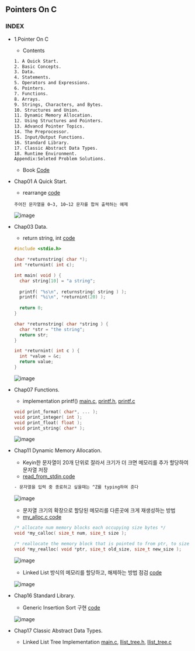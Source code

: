## Pointers On C
### INDEX

* 1.Pointer On C
  * Contents 
  ```txt
  1. A Quick Start.
  2. Basic Concepts.
  3. Data.
  4. Statements.
  5. Operators and Expressions.
  6. Pointers.
  7. Functions.
  8. Arrays.
  9. Strings, Characters, and Bytes.
  10. Structures and Union.
  11. Dynamic Memory Allocation.
  12. Using Structures and Pointers.
  13. Advancd Pointer Topics.
  14. The Preprocessor.
  15. Input/Output Functions.
  16. Standard Library.
  17. Classic Abstract Data Types.
  18. Runtime Environment.
  Appendix:Seleted Problem Solutions.
  ```

  * Book [Code](https://github.com/DragScorpio/Pointers-On-C-Solutions)
* Chap01 A Quick Start.
  * rearrange [code](https://github.com/csbyun-data/C-Pro/blob/main/chap02/Pointers_On_C/rearrange.c)
  ```
  주어진 문자열을 0~3, 10~12 문자를 합쳐 출력하는 예제
  ```
  ![image](https://github.com/user-attachments/assets/4446011d-fbec-4652-a3c1-86407086b15c)
  
* Chap03 Data.
  * return string, int [code](https://github.com/csbyun-data/C-Pro/blob/main/chap02/Pointers_On_C/return.c)
  ```c
  #include <stdio.h>

  char *returnstring( char *);
  int *returnint( int c);
  
  int main( void ) {
    char string[10] = "a string";
    
    printf( "%s\n", returnstring( string ) );
    printf( "%i\n", *returnint(20) );
    
    return 0;
  }
  
  char *returnstring( char *string ) {
    char *str = "the string";
    return str;
  }
  
  int *returnint( int c ) {
    int *value = &c;
    return value;
  }
  ```  
  ![image](https://github.com/user-attachments/assets/143fdf90-e459-459f-9409-40c2840f4ddf)


* Chap07 Functions.
  * implementation printf() [main.c](https://github.com/csbyun-data/C-Pro/blob/main/chap02/Pointers_On_C/printf/main.c), [printf.h](https://github.com/csbyun-data/C-Pro/blob/main/chap02/Pointers_On_C/printf/printf.h), [printf.c](https://github.com/csbyun-data/C-Pro/blob/main/chap02/Pointers_On_C/printf/printf.c) 
  ```c
  void print_format( char*, ... );
  void print_integer( int );
  void print_float( float );
  void print_string( char* );
  ```
  ![image](https://github.com/user-attachments/assets/2931a998-4a46-432f-88e4-b294590f1546)

* Chap11 Dynamic Memory Allocation.
  * Keyin한 문자열이 20개 단위로 잘라서 크기가 더 크면 메모리를 추가 할당하여 문자열 저장
  * [read_from_stdin code](https://github.com/csbyun-data/C-Pro/blob/main/chap02/Pointers_On_C/Ch11/read_from_stdin.c)
  ```txt
  - 문자열을 입력 중 종료하고 싶을때는 ^Z를 typing하여 준다
  ```
  ![image](https://github.com/user-attachments/assets/df18d5f5-3ffb-40ef-9736-515fc6fb51c6)
  
  * 문자열 크기의 확장으로 할당된 메모리를 다른곳에 크게 재생성하는 방법
  * [my_alloc.c code](https://github.com/csbyun-data/C-Pro/blob/main/chap02/Pointers_On_C/Ch11/my_alloc.c)
  ```c
  /* allocate num memory blocks each occupying size bytes */
  void *my_calloc( size_t num, size_t size );
  
  /* reallocate the memory block that is pointed to from ptr, to size bytes instead */
  void *my_realloc( void *ptr, size_t old_size, size_t new_size );
  ```
  ![image](https://github.com/user-attachments/assets/ee58aa4b-8b66-4b25-bc24-a7103b79528f)

  * Linked List 방식의 메모리를 할당하고, 해제하는 방법 점검 [code](https://github.com/csbyun-data/C-Pro/blob/main/chap02/Pointers_On_C/Ch11/linked_list.c)

  ![image](https://github.com/user-attachments/assets/2105a77e-10ca-4ace-9b67-20336a91905c)

* Chap16 Standard Library.
  * Generic Insertion Sort 구현 [code](https://github.com/csbyun-data/C-Pro/blob/main/chap02/Pointers_On_C/Ch16/insertion_sort.c)

  ![image](https://github.com/user-attachments/assets/78902849-f69c-4084-a9ef-c8ca9ab1effa)

* Chap17 Classic Abstract Data Types.
  * Linked List Tree Implementation [main.c](https://github.com/csbyun-data/C-Pro/blob/main/chap02/Pointers_On_C/Ch17/main.c), [llist_tree.h](https://github.com/csbyun-data/C-Pro/blob/main/chap02/Pointers_On_C/Ch17/llist_tree.h), [llist_tree.c](https://github.com/csbyun-data/C-Pro/blob/main/chap02/Pointers_On_C/Ch17/llist_tree.c)
  
  




